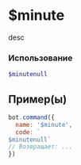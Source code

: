 # $minute
desc
### Использование
```php
$minutenull
```

## Пример(ы)

```javascript
bot.command({
  name: '$minute',
  code: `
$minutenull`
// Возвращает: ...
})
```